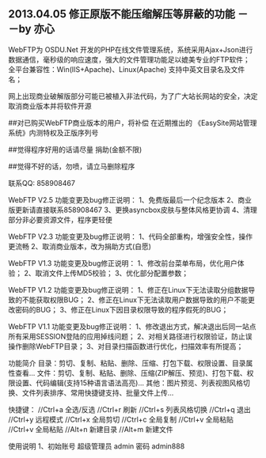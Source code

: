 ﻿2013.04.05 修正原版不能压缩解压等屏蔽的功能
－－by 亦心
----------------------------------------------------------------------------

WebFTP为 OSDU.Net 开发的PHP在线文件管理系统，系统采用Ajax+Json进行数据通信，毫秒级的响应速度，强大的文件管理功能足以媲美专业的FTP软件；
全平台兼容性：Win(IIS+Apache)、Linux(Apache) 支持中英文目录名及文件名；


网上出现商业破解版部分可能已被植入非法代码，为了广大站长网站的安全，决定取消商业版本并将软件开源

##对已购买WebFTP商业版本的用户，将补偿 在近期推出的 《EasySite网站管理系统》内测特权及正版序列号 

##觉得程序好用的话请尽量 捐助(金额不限)

##觉得不好的话，勿喷，请立马删除程序

联系QQ: 858908467

WebFTP V2.5 功能变更及bug修正说明：
	1、免费版最后一个纪念版本
	2、商业版更新请直接联系858908467
	3、更换asyncbox皮肤与整体风格更协调
	4、清理部分非必要资源文件，程序更轻便

WebFTP V2.3 功能变更及bug修正说明：
	1、代码全部重构，增强安全性，操作更流畅
	2、取消商业版本，改为捐助方式(自愿)

WebFTP V1.3 功能变更及bug修正说明：
	1、修改前台菜单布局，优化用户体验；
	2、取消文件上传MD5校验；
	3、优化部分配置参数；

WebFTP V1.2 功能变更及bug修正说明：
	1、修正在Linux下无法读取分组数据导致的不能获取权限BUG；
	2、修正在Linux下无法读取用户数据导致的用户不能更改密码的BUG；
	3、修正在Linux下因目录权限导致的程序假死的BUG；

WebFTP V1.1 功能变更及bug修正说明：
	1、修改退出方式，解决退出后同一站点所有采用SESSION登陆的应用掉线问题；
	2、对相关路径进行权限验证，防止误操作删除WebFTP目录；
	3、对目录扫描函数进行优化，扫描效率有所提高；

功能简介
	目录：剪切、复制、粘贴、删除、压缩、打包下载、权限设置、目录属性查看...
	文件：剪切、复制、粘贴、删除、压缩(ZIP解压、预览)、打包下载、权限设置、代码编辑(支持15种语言语法高亮)...
	其他：图片预览、列表视图风格切换、文件列表排序、常用快捷键支持、批量文件上传...

快捷键：
	//Ctrl+a 全选/反选     //Ctrl+r 刷新 //Ctrl+s 列表风格切换 //Ctrl+q 退出 //Ctrl+y 远程模式
	//Ctrl+x 全局剪切 //Ctrl+c 全局复制 //Ctrl+v 全局粘贴 //Ctrl+v 全局粘贴 //Alt+n 新建目录 //Alt+m 新建文件


使用说明
1、初始账号
	超级管理员 admin 密码 admin888
